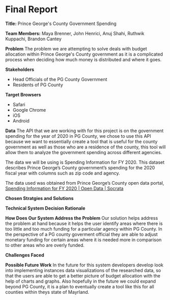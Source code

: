 # Final Report

**Title:** Prince George's County Government Spending 

**Team Members:**
Maya Brenner, John Henrici, Anuj Shahi, Ruthwik Kuppachi, Brandon Cantey

**Problem**
The problem we are attempting to solve deals with budget allocation within Prince George's County government as it is a complicated process when deciding how much money is distributed and where it goes. 

**Stakeholders**

* Head Officials of the PG County Government
* Residents of PG County

**Target Browsers**

* Safari
* Google Chrome
* iOS
* Android

**Data**
The API that we are working with for this project is on the government spending for the year of 2020 in PG County, we chose to use this API because we want to essentially create a tool that is useful for the county government as well as those who are a residence of the county, this tool will allow them to analyze the government spending across different agencies. 

The data we will be using is Spending Information for FY 2020. This dataset describes Prince George’s County government’s spending for the 2020 fiscal year with columns such as zip code and agency.

The data used was obtained from Prince George’s County open data portal, [Spending Information for FY 2020 | Open Data | Socrata](https://data.princegeorgescountymd.gov/Finance-and-Budget/Spending-Information-for-FY-2020/uh6s-izyj)


**Chosen Stratgies and Solutions**

**Technical System Decision Rationale**


**How Does Our System Address the Problem**
Our solution helps address the problem at hand because it helps the user identify areas where there is too little and too much funding for a particular agency within PG County. In the perspective of a PG county goverment official they are able to adjust monetary funding for certain areas where it is needed more in comparison to other areas who are overly funded. 

**Challenges Faced**

**Possible Future Work**
In the future for this system developers develop look into implementing instances data visualizations of the researched data, so that the users are able to get a better picture of budget allocation with the help of charts and graphs. Also hopefully in the future we could expand beyond PG County, it is a plan to eventually create a tool like this for all counties within theys state of Mayrland. 
